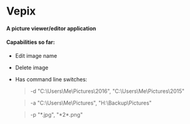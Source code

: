# Vepix
#### A picture viewer/editor application

#### Capabilities so far:
* Edit image name
* Delete image
* Has command line switches:

	> -d "C:\Users\Me\Pictures\2016", "C:\Users\Me\Pictures\2015"
	
	> -a "C:\Users\Me\Pictures", "H:\Backup\Pictures"
	
	> -p "\*.jpg", "\*2\*.png"
